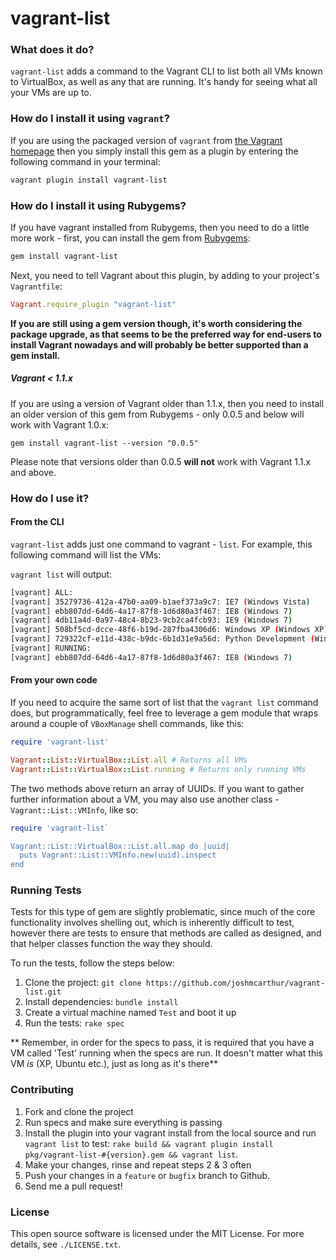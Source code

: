 vagrant-list
=====

### What does it do?

`vagrant-list` adds a command to the Vagrant CLI to list both all VMs known to VirtualBox, as well as any that are running. It's handy for seeing what all your VMs are up to.


### How do I install it using `vagrant`?

If you are using the packaged version of `vagrant` from [the Vagrant homepage](http://downloads.vagrantup.com/) then you simply install this gem as a plugin by entering the following command in your terminal:

``` bash
vagrant plugin install vagrant-list
```


### How do I install it using Rubygems?

If you have vagrant installed from Rubygems, then you need to do a little more work - first, you can install the gem from [Rubygems](https://rubygems.org):

``` bash
gem install vagrant-list
```

Next, you need to tell Vagrant about this plugin, by adding to your project's `Vagrantfile`:

``` ruby
Vagrant.require_plugin "vagrant-list"
```

**If you are still using a gem version though, it's worth considering the package upgrade, as that seems to be the preferred way for end-users to install Vagrant nowadays and will probably be better supported than a gem install.**

##### Vagrant < 1.1.x

If you are using a version of Vagrant older than 1.1.x, then you need to install an older version of this gem from Rubygems - only 0.0.5 and below will work with Vagrant 1.0.x:

`gem install vagrant-list --version "0.0.5"`

Please note that versions older than 0.0.5 **will not** work with Vagrant 1.1.x and above.

### How do I use it?

#### From the CLI
`vagrant-list` adds just one command to vagrant - `list`.
For example, this following command will list the VMs:

`vagrant list` will output:

``` sh
[vagrant] ALL:
[vagrant] 35279736-412a-47b0-aa09-b1aef373a9c7: IE7 (Windows Vista)
[vagrant] ebb807dd-64d6-4a17-87f8-1d6d80a3f467: IE8 (Windows 7)
[vagrant] 4db11a4d-0a97-48c4-8b23-9cb2ca4fcb93: IE9 (Windows 7)
[vagrant] 508bf5cd-dcce-48f6-b19d-287fba4306d6: Windows XP (Windows XP)
[vagrant] 729322cf-e11d-438c-b9dc-6b1d31e9a56d: Python Development (Windows XP)
[vagrant] RUNNING:
[vagrant] ebb807dd-64d6-4a17-87f8-1d6d80a3f467: IE8 (Windows 7)
```

#### From your own code

If you need to acquire the same sort of list that the `vagrant list` command does, but programmatically, feel free to leverage a gem module that wraps around a couple of `VBoxManage` shell commands, like this:

``` ruby
require 'vagrant-list'

Vagrant::List::VirtualBox::List.all # Returns all VMs
Vagrant::List::VirtualBox::List.running # Returns only running VMs
```

The two methods above return an array of UUIDs. If you want to gather further information about a VM, you may also use another class - `Vagrant::List::VMInfo`, like so:

``` ruby
require 'vagrant-list`

Vagrant::List::VirtualBox::List.all.map do |uuid|
  puts Vagrant::List::VMInfo.new(uuid).inspect
end
```

### Running Tests

Tests for this type of gem are slightly problematic, since much of the core functionality involves shelling out, which is inherently difficult to test, however there are tests to ensure that methods are called as designed, and that helper classes function the way they should.

To run the tests, follow the steps below:

1. Clone the project: `git clone https://github.com/joshmcarthur/vagrant-list.git`
2. Install dependencies: `bundle install`
3. Create a virtual machine named `Test` and boot it up
4. Run the tests: `rake spec`


** Remember, in order for the specs to pass, it is required that you have a VM called 'Test' running when the specs are run. It doesn't matter what this VM _is_ (XP, Ubuntu etc.), just as long as it's there**

### Contributing

1. Fork and clone the project
2. Run specs and make sure everything is passing
3. Install the plugin into your vagrant install from the local source and run `vagrant list` to test: `rake build && vagrant plugin install pkg/vagrant-list-#{version}.gem && vagrant list`.
4. Make your changes, rinse and repeat steps 2 & 3 often
5. Push your changes in a `feature` or `bugfix` branch to Github.
6. Send me a pull request!

### License

This open source software is licensed under the MIT License. For more details, see `./LICENSE.txt`.
